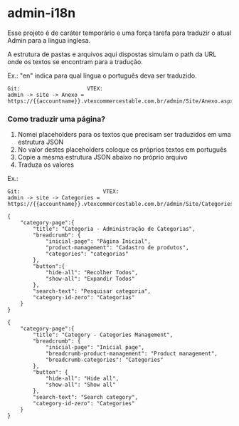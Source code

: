# admin-i18n

Esse projeto é de caráter temporário e uma força tarefa para traduzir o atual Admin para a língua inglesa. 

A estrutura de pastas e arquivos aqui dispostas simulam o path da URL onde os textos se encontram para a tradução.

Ex.: "en" indica para qual língua o português deva ser traduzido.
~~~~
Git:                     VTEX:
admin -> site -> Anexo = https://{{accountname}}.vtexcommercestable.com.br/admin/Site/Anexo.aspx
~~~~

### Como traduzir uma página?

1. Nomei placeholders para os textos que precisam ser traduzidos em uma estrutura JSON
2. No valor destes placeholders coloque os próprios textos em português 
3. Copie a mesma estrutura JSON abaixo no próprio arquivo
4. Traduza os valores

Ex.:
~~~~
Git:                          VTEX:
admin -> site -> Categories = https://{{accountname}}.vtexcommercestable.com.br/admin/Site/Categories.aspx
~~~~
~~~~
{
	"category-page":{
		"title": "Categoria - Administração de Categorias",
		"breadcrumb": {
			"inicial-page": "Página Inicial",
			"product-management": "Cadastro de produtos",
			"categories": "categorias"
		},
		"button":{
			"hide-all": "Recolher Todos",
			"show-all": "Expandir Todos"
		},
		"search-text": "Pesquisar categoria",
		"category-id-zero": "Categorias"
	}
}
~~~~
~~~~
{
	"category-page":{
		"title": "Category - Categories Management",
		"breadcrumb": {
			"inicial-page": "Inicial page",
			"breadcrumb-product-management": "Product management",
			"breadcrumb-categories": "Categories"
		},
		"button": {
			"hide-all": "Hide all",
			"show-all": "Show all"
		},
		"search-text": "Search category",
		"category-id-zero": "Categories"
	}
}
~~~~
